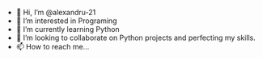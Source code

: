 - 👋 Hi, I’m @alexandru-21
- 👀 I’m interested in Programing
- 🌱 I’m currently learning Python
- 💞️ I’m looking to collaborate on Python projects and perfecting my skills.
- 📫 How to reach me...

<!---
alexandru-21/alexandru-21 is a ✨ special ✨ repository because its `README.md` (this file) appears on your GitHub profile.
You can click the Preview link to take a look at your changes.
--->
